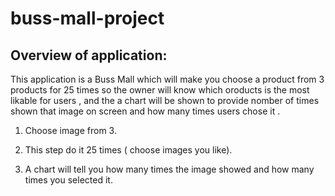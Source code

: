 # buss-mall-project

## Overview of application:

This application is a Buss Mall which will make you choose a product from 3 products for 25 times so the owner will know which oroducts is the most likable for users , and the a chart will be shown to provide nomber of times shown that image on screen and how many times users chose it .

1. Choose image from 3.

2. This step do it 25 times ( choose images you like).

3. A chart will tell you how many times the image showed and how many times you selected it.